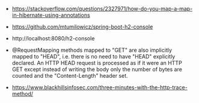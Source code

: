 * https://stackoverflow.com/questions/2327971/how-do-you-map-a-map-in-hibernate-using-annotations
* https://github.com/mtumilowicz/spring-boot-h2-console
* http://localhost:8080/h2-console

* @RequestMapping methods mapped to "GET" are also implicitly mapped to "HEAD", i.e. there is no need to have "HEAD" explicitly declared. An HTTP HEAD request is processed as if it were an HTTP GET except instead of writing the body only the number of bytes are counted and the "Content-Length" header set.
* https://www.blackhillsinfosec.com/three-minutes-with-the-http-trace-method/